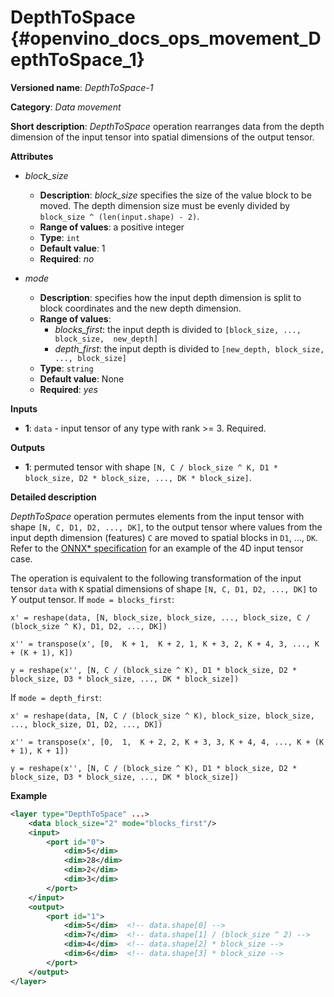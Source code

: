 # DepthToSpace {#openvino_docs_ops_movement_DepthToSpace_1}

**Versioned name**: *DepthToSpace-1*

**Category**: *Data movement*

**Short description**: *DepthToSpace* operation rearranges data from the depth dimension of the input tensor into spatial dimensions of the output tensor.

**Attributes**

* *block_size*

  * **Description**: *block_size* specifies the size of the value block to be moved. The depth dimension size must be evenly divided by `block_size ^ (len(input.shape) - 2)`.
  * **Range of values**: a positive integer
  * **Type**: `int`
  * **Default value**: 1
  * **Required**: *no*

* *mode*

  * **Description**: specifies how the input depth dimension is split to block coordinates and the new depth dimension.
  * **Range of values**:
    * *blocks_first*: the input depth is divided to `[block_size, ..., block_size,  new_depth]`
    * *depth_first*: the input depth is divided to `[new_depth, block_size, ..., block_size]`
  * **Type**: `string`
  * **Default value**: None
  * **Required**: *yes*

**Inputs**

*   **1**: `data` - input tensor of any type with rank >= 3. Required.

**Outputs**

*   **1**: permuted tensor with shape `[N, C / block_size ^ K, D1 * block_size, D2 * block_size, ..., DK * block_size]`.

**Detailed description**

*DepthToSpace* operation permutes elements from the input tensor with shape `[N, C, D1, D2, ..., DK]`, to the output tensor where values from the input depth dimension (features) `C` are moved to spatial blocks in `D1`, ..., `DK`. Refer to the [ONNX* specification](https://github.com/onnx/onnx/blob/master/docs/Operators.md#DepthToSpace) for an example of the 4D input tensor case.

The operation is equivalent to the following transformation of the input tensor `data` with `K` spatial dimensions of shape `[N, C, D1, D2, ..., DK]` to *Y* output tensor. If `mode = blocks_first`:

    x' = reshape(data, [N, block_size, block_size, ..., block_size, C / (block_size ^ K), D1, D2, ..., DK])

    x'' = transpose(x', [0,  K + 1,  K + 2, 1, K + 3, 2, K + 4, 3, ..., K + (K + 1), K])

    y = reshape(x'', [N, C / (block_size ^ K), D1 * block_size, D2 * block_size, D3 * block_size, ..., DK * block_size])

If `mode = depth_first`:

    x' = reshape(data, [N, C / (block_size ^ K), block_size, block_size, ..., block_size, D1, D2, ..., DK])

    x'' = transpose(x', [0,  1,  K + 2, 2, K + 3, 3, K + 4, 4, ..., K + (K + 1), K + 1])

    y = reshape(x'', [N, C / (block_size ^ K), D1 * block_size, D2 * block_size, D3 * block_size, ..., DK * block_size])


**Example**

```xml
<layer type="DepthToSpace" ...>
    <data block_size="2" mode="blocks_first"/>
    <input>
        <port id="0">
            <dim>5</dim>
            <dim>28</dim>
            <dim>2</dim>
            <dim>3</dim>
        </port>
    </input>
    <output>
        <port id="1">
            <dim>5</dim>  <!-- data.shape[0] -->
            <dim>7</dim>  <!-- data.shape[1] / (block_size ^ 2) -->
            <dim>4</dim>  <!-- data.shape[2] * block_size -->
            <dim>6</dim>  <!-- data.shape[3] * block_size -->
        </port>
    </output>
</layer>
```
